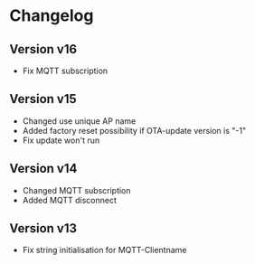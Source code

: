 # Changelog

## Version v16

- Fix MQTT subscription

## Version v15

- Changed use unique AP name
- Added factory reset possibility if OTA-update version is "-1"
- Fix update won't run

## Version v14

- Changed MQTT subscription
- Added MQTT disconnect

## Version v13

- Fix string initialisation for MQTT-Clientname
